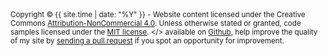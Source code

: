 <footer class="center">
  <div class="measure">
    <small>
	    Copyright &copy; {{ site.time | date: "%Y" }} - Website content licensed under the Creative Commons <a rel="license" href="http://creativecommons.org/licenses/by-nc/4.0/">Attribution-NonCommercial 4.0</a>. Unless otherwise stated or granted, code samples licensed under the <a href="http://sm.mit-license.org/">MIT license</a>. &lt;/&gt; available on <a href="{{ site.repo_url }}">Github</a>, help improve the quality of my site by <a href="/contributors">sending a pull request</a> if you spot an opportunity for improvement.
    </small>
  </div>
</footer>